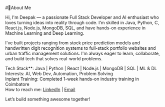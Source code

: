#👋About Me

Hi, I'm Deepak — a passionate Full Stack Developer and AI enthusiast who loves turning ideas into reality through code. I'm skilled in Java, Python, C, React.js, Node.js, MongoDB, SQL, and have hands-on experience in Machine Learning and Deep Learning.

I've built projects ranging from stock price prediction models and handwritten digit recognition systems to full-stack portfolio websites and urban traffic management solutions. I'm always eager to learn, collaborate, and build tech that solves real-world problems.

Tech Stack**: Java | Python | React | Node.js | MongoDB | SQL | ML & DL  
Interests: AI, Web Dev, Automation, Problem Solving  
Inplant Training: Completed 1-week hands-on industry training in Coimbatore  
How to reach me: [LinkedIn](https://www.linkedin.com/in/deepak-j-1206hd/) | [Email](jpandidevi13@gmail.com)

Let’s build something awesome together!
